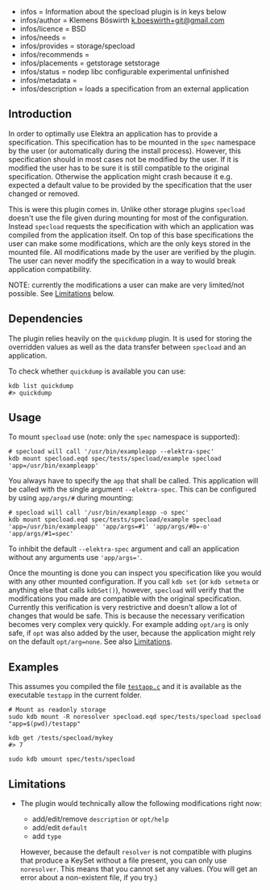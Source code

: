 - infos = Information about the specload plugin is in keys below
- infos/author = Klemens Böswirth <k.boeswirth+git@gmail.com>
- infos/licence = BSD
- infos/needs =
- infos/provides = storage/specload
- infos/recommends =
- infos/placements = getstorage setstorage
- infos/status = nodep libc configurable experimental unfinished
- infos/metadata =
- infos/description = loads a specification from an external application

## Introduction

In order to optimally use Elektra an application has to provide a specification. This specification has to be mounted in the `spec`
namespace by the user (or automatically during the install process). However, this specification should in most cases not be modified by
the user. If it is modified the user has to be sure it is still compatible to the original specification. Otherwise the application might
crash because it e.g. expected a default value to be provided by the specification that the user changed or removed.

This is were this plugin comes in. Unlike other storage plugins `specload` doesn't use the file given during mounting for most of the
configuration. Instead `specload` requests the specification with which an application was compiled from the application itself. On top
of this base specifications the user can make some modifications, which are the only keys stored in the mounted file. All modifications
made by the user are verified by the plugin. The user can never modify the specification in a way to would break application compatibility.

NOTE: currently the modifications a user can make are very limited/not possible. See [Limitations](#limitations) below.

## Dependencies

The plugin relies heavily on the `quickdump` plugin. It is used for storing the overridden values as well as the data transfer between
`specload` and an application.

To check whether `quickdump` is available you can use:

```
kdb list quickdump
#> quickdump
```

## Usage

To mount `specload` use (note: only the `spec` namespace is supported):

```
# specload will call '/usr/bin/exampleapp --elektra-spec'
kdb mount specload.eqd spec/tests/specload/example specload 'app=/usr/bin/exampleapp'
```

You always have to specify the `app` that shall be called. This application will be called with the single argument `--elektra-spec`. This
can be configured by using `app/args/#` during mounting:

```
# specload will call '/usr/bin/exampleapp -o spec'
kdb mount specload.eqd spec/tests/specload/example specload 'app=/usr/bin/exampleapp' 'app/args=#1' 'app/args/#0=-o' 'app/args/#1=spec'
```

To inhibit the default `--elektra-spec` argument and call an application without any arguments use `'app/args='`.

Once the mounting is done you can inspect you specification like you would with any other mounted configuration. If you call `kdb set`
(or `kdb setmeta` or anything else that calls `kdbSet()`), however, `specload` will verify that the modifications you made are compatible
with the original specification. Currently this verification is very restrictive and doesn't allow a lot of changes that would be safe.
This is because the necessary verification becomes very complex very quickly. For example adding `opt/arg` is only safe, if `opt` was also
added by the user, because the application might rely on the default `opt/arg=none`. See also [Limitations](#limitations).

## Examples

This assumes you compiled the file [`testapp.c`](testapp.c) and it is available as the executable `testapp` in the current folder.

```
# Mount as readonly storage
sudo kdb mount -R noresolver specload.eqd spec/tests/specload specload "app=$(pwd)/testapp"

kdb get /tests/specload/mykey
#> 7

sudo kdb umount spec/tests/specload

```

## Limitations

- The plugin would technically allow the following modifications right now:

  - add/edit/remove `description` or `opt/help`
  - add/edit `default`
  - add `type`

  However, because the default `resolver` is not compatible with plugins that produce a KeySet without a file present, you can only use
  `noresolver`. This means that you cannot set any values. (You will get an error about a non-existent file, if you try.)
